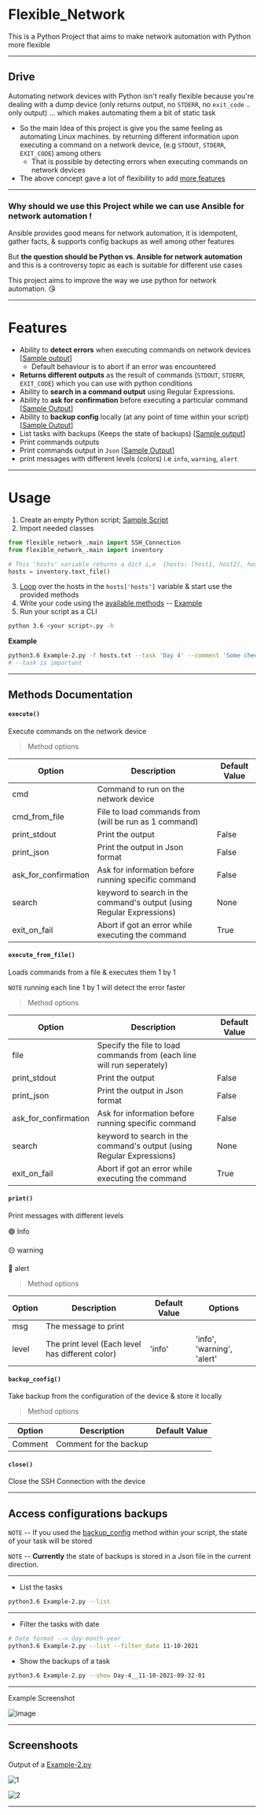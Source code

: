 # Flexible_Network

This is a Python Project that aims to make network automation with Python more flexible

---

## Drive

Automating network devices with Python isn't really flexible because you're dealing with a dump device (only returns output, no `STDERR`, no `exit_code` .. only output) ... which makes automating them a bit of static task

* So the main Idea of this project is give you the same feeling as automating Linux machines. by returning  different information upon executing a command on a network device, (e.g `STDOUT`, `STDERR`, `EXIT_CODE`) among others
  * That is possible by detecting errors when executing commands on network devices
* The above concept gave a lot of flexibility to add [more features](https://gitlab.com/eslam.gomaa1/flexible_network/-/blob/main/README.md#features)



---



### Why should we use this Project while we can use Ansible for network automation !

 Ansible provides good means for network automation, it is idempotent, gather facts, & supports config backups as well among other features

But **the question should be Python vs. Ansible for network automation** and this is a controversy topic as each is suitable for different use cases



This project aims to improve the way we use python for network automation. :kissing_heart:





---



# Features

* Ability to **detect errors** when executing commands on network devices [[Sample output](https://i.imgur.com/5taJkl2.png)]
    * Default behaviour is to abort if an error was encountered
* **Returns different outputs** as the result of commands (`STDOUT`, `STDERR`, `EXIT_CODE`) which you can use with python conditions
* Ability to **search in a command output** using Regular Expressions. 
* Ability to **ask for confirmation** before executing a particular command  [[Sample Output](https://i.imgur.com/331PPsy.png)]
* Ability to **backup config** locally (at any point of time within your script)  [[Sample Output](https://i.imgur.com/8AS8d6a.png)]
* List tasks with backups (Keeps the state of backups) [[Sample output](https://i.imgur.com/sKiZogL.png)]
* Print commands outputs
* Print commands output in `Json` [[Sample Output](https://i.imgur.com/Dgeh4kQ.png)]
* print messages with different levels (colors) i.e  `info`, `warning`, `alert` 



---


# Usage

1. Create an empty Python script; [Sample Script](https://gitlab.com/eslam.gomaa1/flexible_network/-/blob/main/Example-2.py#L1)
2. Import needed classes
```python
from flexible_network_.main import SSH_Connection
from flexible_network_.main import inventory

# This 'hosts' variable returns a dict i,e  {hosts: [host1, host2], hosts_number: N}
hosts = inventory.text_file()
```
3. [Loop](https://gitlab.com/eslam.gomaa1/flexible_network/-/blob/main/Example-2.py#L14) over the hosts in the `hosts['hosts']` variable & start use the provided methods
4. Write your code using the [available methods](https://github.com/eslam-gomaa/Flexible_Network#methods-documentation) -- [Example](https://gitlab.com/eslam.gomaa1/flexible_network/-/blob/main/Example-2.py#L1)
5. Run your script as a CLI
```bash
python 3.6 <your script>.py -h
```



**Example**

```bash
python3.6 Example-2.py -f hosts.txt --task 'Day 4' --comment 'Some checks & taking backups of some devices'
# --task is important
```

---

## Methods Documentation


#### `execute()`

Execute commands on the network device



> Method options

| Option               | Description                                                  | Default Value |
| -------------------- | ------------------------------------------------------------ | ------------- |
| cmd                  | Command to run on the network device                         |               |
| cmd_from_file        | File to load commands from (will be run as 1 command)        |               |
| print_stdout         | Print the output                                             | False         |
| print_json           | Print the output in Json format                              | False         |
| ask_for_confirmation | Ask for information before running specific command          | False         |
| search               | keyword to search in the command's output (using Regular Expressions) | None          |
| exit_on_fail         | Abort if got an error while executing the command            | True          |





#### `execute_from_file()`  
Loads commands from a file & executes them 1 by 1

`NOTE` running each line 1 by 1 will detect the error faster



> Method options

| Option               | Description                                                  | Default Value |
| -------------------- | ------------------------------------------------------------ | ------------- |
| file                 | Specify the file to load commands from (each line will run seperately) |               |
| print_stdout         | Print the output                                             | False         |
| print_json           | Print the output in Json format                              | False         |
| ask_for_confirmation | Ask for information before running specific command          | False         |
| search               | keyword to search in the command's output (using Regular Expressions) | None          |
| exit_on_fail         | Abort if got an error while executing the command            | True          |




#### `print()`  

Print messages with different levels

🟢 Info

🟡 warning

🔴 alert



> Method options

| Option | Description                                      | Default Value | Options                    |
| ------ | ------------------------------------------------ | ------------- | -------------------------- |
| msg    | The message to print                             |               |                            |
| level  | The print level (Each level has different color) | 'info'        | 'info', 'warning', 'alert' |



#### `backup_config()`

Take backup from the configuration of the device & store it locally



> Method options

| Option  | Description            | Default Value |
| ------- | ---------------------- | ------------- |
| Comment | Comment for the backup |               |





#### `close()`

Close the SSH Connection with the device




---



## Access configurations backups 



`NOTE` -- If you used the [backup_config](https://gitlab.com/eslam.gomaa1/flexible_network/-/blob/main/Example-2.py#L29) method within your script, the state of your task will be stored

`NOTE` --  **Currently** the state of backups is stored in a Json file in the current direction.

---


* List the tasks

```bash
python3.6 Example-2.py --list
```

---

* Filter the tasks with date

```bash
# Date format --> day-month-year
python3.6 Example-2.py --list --filter_date 11-10-2021
```



* Show the backups of a task

```bash
python3.6 Example-2.py --show Day-4__11-10-2021-09-32-01
```



---



Example Screenshot

![image](https://user-images.githubusercontent.com/33789516/137085811-63770ec9-55e7-41ca-9c3c-22909c8047f2.png)



---


## Screenshoots

Output of a [Example-2.py](https://gitlab.com/eslam.gomaa1/flexible_network/-/blob/main/Example-2.py)

![1](https://i.imgur.com/TRcFcSN.png)

![2](https://i.imgur.com/pWYqqfR.png)


---

